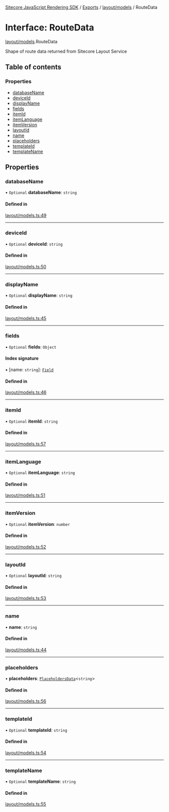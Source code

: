 [Sitecore JavaScript Rendering SDK](../README.md) / [Exports](../modules.md) / [layout/models](../modules/layout_models.md) / RouteData

# Interface: RouteData

[layout/models](../modules/layout_models.md).RouteData

Shape of route data returned from Sitecore Layout Service

## Table of contents

### Properties

- [databaseName](layout_models.RouteData.md#databasename)
- [deviceId](layout_models.RouteData.md#deviceid)
- [displayName](layout_models.RouteData.md#displayname)
- [fields](layout_models.RouteData.md#fields)
- [itemId](layout_models.RouteData.md#itemid)
- [itemLanguage](layout_models.RouteData.md#itemlanguage)
- [itemVersion](layout_models.RouteData.md#itemversion)
- [layoutId](layout_models.RouteData.md#layoutid)
- [name](layout_models.RouteData.md#name)
- [placeholders](layout_models.RouteData.md#placeholders)
- [templateId](layout_models.RouteData.md#templateid)
- [templateName](layout_models.RouteData.md#templatename)

## Properties

### databaseName

• `Optional` **databaseName**: `string`

#### Defined in

[layout/models.ts:49](https://github.com/Sitecore/jss/blob/8c00be96/packages/sitecore-jss/src/layout/models.ts#L49)

___

### deviceId

• `Optional` **deviceId**: `string`

#### Defined in

[layout/models.ts:50](https://github.com/Sitecore/jss/blob/8c00be96/packages/sitecore-jss/src/layout/models.ts#L50)

___

### displayName

• `Optional` **displayName**: `string`

#### Defined in

[layout/models.ts:45](https://github.com/Sitecore/jss/blob/8c00be96/packages/sitecore-jss/src/layout/models.ts#L45)

___

### fields

• `Optional` **fields**: `Object`

#### Index signature

▪ [name: `string`]: [`Field`](layout_models.Field.md)

#### Defined in

[layout/models.ts:46](https://github.com/Sitecore/jss/blob/8c00be96/packages/sitecore-jss/src/layout/models.ts#L46)

___

### itemId

• `Optional` **itemId**: `string`

#### Defined in

[layout/models.ts:57](https://github.com/Sitecore/jss/blob/8c00be96/packages/sitecore-jss/src/layout/models.ts#L57)

___

### itemLanguage

• `Optional` **itemLanguage**: `string`

#### Defined in

[layout/models.ts:51](https://github.com/Sitecore/jss/blob/8c00be96/packages/sitecore-jss/src/layout/models.ts#L51)

___

### itemVersion

• `Optional` **itemVersion**: `number`

#### Defined in

[layout/models.ts:52](https://github.com/Sitecore/jss/blob/8c00be96/packages/sitecore-jss/src/layout/models.ts#L52)

___

### layoutId

• `Optional` **layoutId**: `string`

#### Defined in

[layout/models.ts:53](https://github.com/Sitecore/jss/blob/8c00be96/packages/sitecore-jss/src/layout/models.ts#L53)

___

### name

• **name**: `string`

#### Defined in

[layout/models.ts:44](https://github.com/Sitecore/jss/blob/8c00be96/packages/sitecore-jss/src/layout/models.ts#L44)

___

### placeholders

• **placeholders**: [`PlaceholdersData`](../modules/layout_models.md#placeholdersdata)<`string`\>

#### Defined in

[layout/models.ts:56](https://github.com/Sitecore/jss/blob/8c00be96/packages/sitecore-jss/src/layout/models.ts#L56)

___

### templateId

• `Optional` **templateId**: `string`

#### Defined in

[layout/models.ts:54](https://github.com/Sitecore/jss/blob/8c00be96/packages/sitecore-jss/src/layout/models.ts#L54)

___

### templateName

• `Optional` **templateName**: `string`

#### Defined in

[layout/models.ts:55](https://github.com/Sitecore/jss/blob/8c00be96/packages/sitecore-jss/src/layout/models.ts#L55)
